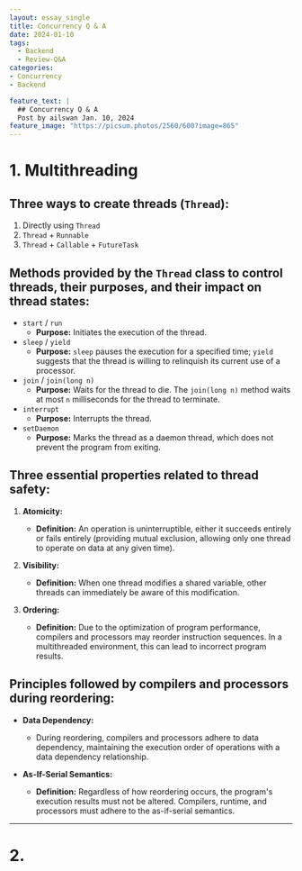 ```yaml
---
layout: essay_single
title: Concurrency Q & A
date: 2024-01-10
tags:
  - Backend
  - Review-Q&A
categories:
- Concurrency    
- Backend

feature_text: |
  ## Concurrency Q & A
  Post by ailswan Jan. 10, 2024
feature_image: "https://picsum.photos/2560/600?image=865"
---
```


# 1. Multithreading

## Three ways to create threads (`Thread`):
1. Directly using `Thread`
2. `Thread` + `Runnable`
3. `Thread` + `Callable` + `FutureTask`

## Methods provided by the `Thread` class to control threads, their purposes, and their impact on thread states:
- `start` / `run`
  - **Purpose:** Initiates the execution of the thread.
- `sleep` / `yield`
  - **Purpose:** `sleep` pauses the execution for a specified time; `yield` suggests that the thread is willing to relinquish its current use of a processor.
- `join` / `join(long n)`
  - **Purpose:** Waits for the thread to die. The `join(long n)` method waits at most `n` milliseconds for the thread to terminate.
- `interrupt`
  - **Purpose:** Interrupts the thread.
- `setDaemon`
  - **Purpose:** Marks the thread as a daemon thread, which does not prevent the program from exiting.

## Three essential properties related to thread safety:
1. **Atomicity:**
   - **Definition:** An operation is uninterruptible, either it succeeds entirely or fails entirely (providing mutual exclusion, allowing only one thread to operate on data at any given time).
   
2. **Visibility:**
   - **Definition:** When one thread modifies a shared variable, other threads can immediately be aware of this modification.

3. **Ordering:**
   - **Definition:** Due to the optimization of program performance, compilers and processors may reorder instruction sequences. In a multithreaded environment, this can lead to incorrect program results.

## Principles followed by compilers and processors during reordering:
- **Data Dependency:**
  - During reordering, compilers and processors adhere to data dependency, maintaining the execution order of operations with a data dependency relationship.

- **As-If-Serial Semantics:**
  - **Definition:** Regardless of how reordering occurs, the program's execution results must not be altered. Compilers, runtime, and processors must adhere to the as-if-serial semantics.

---

# 2. 